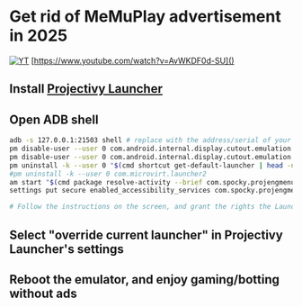# Get rid of MeMuPlay advertisement in 2025

[![YT](https://i.ytimg.com/vi/AvWKDF0d-SU/maxresdefault.jpg)](https://www.youtube.com/watch?v=AvWKDF0d-SU)
[https://www.youtube.com/watch?v=AvWKDF0d-SU]()

## Install [Projectivy Launcher](https://github.com/spocky/miproja1/releases)

## Open ADB shell 

```sh
adb -s 127.0.0.1:21503 shell # replace with the address/serial of your Emulator 
pm disable-user --user 0 com.android.internal.display.cutout.emulation.corner
pm disable-user --user 0 com.android.internal.display.cutout.emulation.double
pm uninstall -k --user 0 "$(cmd shortcut get-default-launcher | head -n1 | awk -F{ '{print $2 }' | awk -F/ '{print $1 }')"
#pm uninstall -k --user 0 com.microvirt.launcher2
am start "$(cmd package resolve-activity --brief com.spocky.projengmenu | tail -n 1)"
settings put secure enabled_accessibility_services com.spocky.projengmenu/com.spocky.projengmenu.services.ProjectivyAccessibilityService

# Follow the instructions on the screen, and grant the rights the Launcher needs 

```

## Select "override current launcher" in Projectivy Launcher's settings 

## Reboot the emulator, and enjoy gaming/botting without ads

